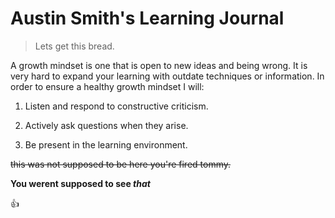 # Austin Smith's Learning Journal

>Lets get this bread.

A growth mindset is one that is open to new ideas and being wrong. It is very hard to expand your learning with outdate techniques or information. In order to ensure a healthy growth mindset I will:
 
 1. Listen and respond to constructive criticism.
 
 2. Actively ask questions when they arise.
 
 3. Be present in the learning environment.
 

~~this was not supposed to be here you're fired tommy.~~

**You werent supposed to see _that_**

:+1:

